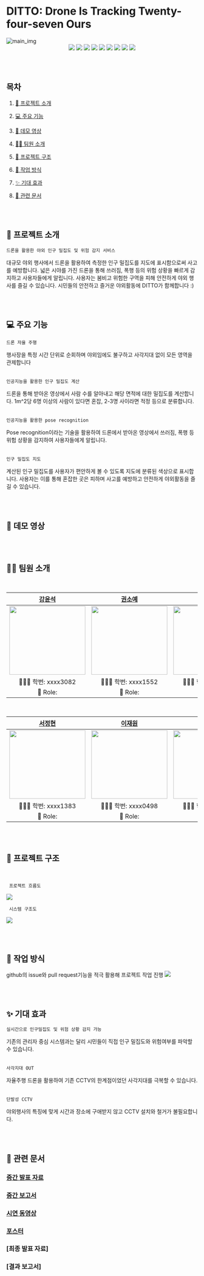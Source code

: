 # DITTO: Drone Is Tracking Twenty-four-seven Ours

<img alt="main_img" src="img/drone.png">

<div align=center>
  <img src="https://img.shields.io/badge/pytorch-FF4154?style=for-the-badge&logo=pytorch&logoColor=white">
  <img src="https://img.shields.io/badge/YOLO-F7DF1E?style=for-the-badge&logo=yolo&logoColor=black">
  <img src="https://img.shields.io/badge/html5-E34F26?style=for-the-badge&logo=html5&logoColor=white">
  <img src="https://img.shields.io/badge/css-1572B6?style=for-the-badge&logo=css3&logoColor=white">
  <img src="https://img.shields.io/badge/Django-00C7B7?style=for-the-badge&logo=Django&logoColor=white">
  <img src="https://img.shields.io/badge/Javascript-F7DF1E?style=for-the-badge&logo=javascript&logoColor=black">
  <img src="https://img.shields.io/badge/React-61DAFB?style=for-the-badge&logo=react&logoColor=black">
  <img src="https://img.shields.io/badge/styled components-DB7093?style=for-the-badge&logo=styled-components&logoColor=white"/>
  <img src="https://img.shields.io/badge/github-181717?style=for-the-badge&logo=github&logoColor=white">
</div>

<br/><br/>

## 목차

1. [🤖 프로젝트 소개](#-프로젝트-소개)

2. [💻 주요 기능](#-주요-기능)

3. [🎥 데모 영상](#-데모-영상)

4. [💁🏻 팀원 소개](#-팀원-소개)

5. [🎨 프로젝트 구조](#-프로젝트-구조)

6. [🔨 작업 방식](#-작업-방식)

7. [✨ 기대 효과](#-기대-효과)

8. [🔑 관련 문서](#-관련-문서)


<br/><br/>

## 🤖 프로젝트 소개

<code>드론을 활용한 야외 인구 밀집도 및 위험 감지 서비스</code>
<br/>

대규모 야외 행사에서 드론을 활용하여 측정한 인구 밀집도를 지도에 표시함으로써 사고를 예방합니다. 넓은 시야를 가진 드론을 통해 쓰러짐, 폭행 등의 위험 상황을 빠르게 감지하고 사용자들에게 알립니다. 사용자는 붐비고 위험한 구역을 피해 안전하게 야외 행사를 즐길 수 있습니다. 시민들의 안전하고 즐거운 야외활동에 DITTO가 함께합니다 :) 

<br/><br/>

## 💻 주요 기능

 <code>드론 자율 주행 </code>
 <br/>

 행사장을 특정 시간 단위로 순회하며 야외임에도 불구하고 사각지대 없이 모든 영역을 관제합니다
 <br/>
 <br/>

 <code>인공지능을 활용한 인구 밀집도 계산</code>
 <br/>

 드론을 통해 받아온 영상에서 사람 수를 알아내고 해당 면적에 대한 밀집도를 계산합니다. 1m^2당 6명 이상의 사람이 있다면 혼잡, 2-3명 사이라면 적정 등으로 분류합니다. 
 <br/>
 <br/>

 <code>인공지능을 활용한 pose recognition </code>
 <br/>

 Pose recognition이라는 기술을 활용하여 드론에서 받아온 영상에서 쓰러짐, 폭행 등 위험 상황을 감지하여 사용자들에게 알립니다.
 <br/>
 <br/>

 <code>인구 밀집도 지도 </code>
 <br/>

 계산된 인구 밀집도를 사용자가 편안하게 볼 수 있도록 지도에 분류된 색상으로 표시합니다. 사용자는 이를 통해 혼잡한 곳은 피하며 사고를 예방하고 안전하게 야외활동을 즐길 수 있습니다.  

<br/><br/>

## 🎥 데모 영상

<br/><br/>

## 💁🏻 팀원 소개

<br/>

<div align="center">

|                                                       [강윤석](https://github.com/YunSeok-Kang)                                                      |                                                      [권소예](https://github.com/soyekwon)                                                     |                                                       [박민준](https://github.com/mjun4138)                                                    |
| :--------------------------------------------------------------------------------------------------------------: | :--------------------------------------------------------------------------------------------------------------: | :--------------------------------------------------------------------------------------------------------------: |
| <img src="https://avatars.githubusercontent.com/u/35187793?v=4" width="200" height="180"> | <img src="https://avatars.githubusercontent.com/u/35187793?v=4" width="200" height="180">| <img src="https://avatars.githubusercontent.com/u/35187793?v=4" width="200" height="180"> |
|                                                🧑🏻‍💻 학번: xxxx3082                                                 |                                                👩🏻‍💻 학번: xxxx1552                                                 |                                                👩🏻‍💻 학번: xxxx1611                                                 |
|                                      📌 Role:                                      |                                       📌 Role:                                         |                                       📌 Role:                                         |

<br/>

|                                                       [서정현](https://github.com/junghyeon0427)                                                      |                                                      [이재원](https://github.com/ljwljy51)                                                    |                                                       [조현아](https://github.com/hacho08)                                                 |
| :--------------------------------------------------------------------------------------------------------------: | :--------------------------------------------------------------------------------------------------------------: | :--------------------------------------------------------------------------------------------------------------: |
| <img src="https://avatars.githubusercontent.com/u/35187793?v=4"  width="200" height="180"> | <img src="https://avatars.githubusercontent.com/u/35187793?v=4"  width="200" height="180">| <img src="https://avatars.githubusercontent.com/u/35187793?v=4"  width="200" height="180"> |
|                                                🧑🏻‍💻 학번: xxxx1383                                                 |                                                👩🏻‍💻 학번: xxxx0498                                                 |                                                👩🏻‍💻 학번: xxxx2912                                                 |
|                                      📌 Role:                                      |                                       📌 Role:                                         |                                       📌 Role:                                         |

</div>

<br/><br/>

## 🎨 프로젝트 구조 

<br/>

<code> 프로젝트 흐름도 </code>  

<img src="img/structure.png">

<br/>


<code> 시스템 구조도 </code>  

<img src="img/system.png">


<br/><br/>

## 🔨 작업 방식
github의 issue와 pull request기능을 적극 활용해 프로젝트 작업 진행 
<img src="img/project.jpg">

<br/><br/>

## ✨ 기대 효과

<code>실시간으로 인구밀집도 및 위험 상황 감지 가능 </code>
 <br/>
 
기존의 관리자 중심 시스템과는 달리 시민들이 직접 인구 밀집도와 위험여부를 파악할 수 있습니다. 
<br/>
<br/>

<code>사각지대 OUT </code>
 <br/>
 
자율주행 드론을 활용하여 기존 CCTV의 한계점이었던 사각지대를 극복할 수 있습니다.
<br/>
<br/>

<code>단발성 CCTV </code>
 <br/>
 
야외행사의 특징에 맞게 시간과 장소에 구애받지 않고 CCTV 설치와 철거가 불필요합니다.

<br/><br/>

## 🔑 관련 문서

### [중간 발표 자료](docs/팀26조-중간발표자료.pdf)
### [중간 보고서](docs/팀26조-중간보고서.pdf)  
### [시연 동영상](docs/팀26조-시연동영상.pdf) 
### [포스터](docs/팀26조-포스터.pdf)  
### [최종 발표 자료] 
### [결과 보고서]